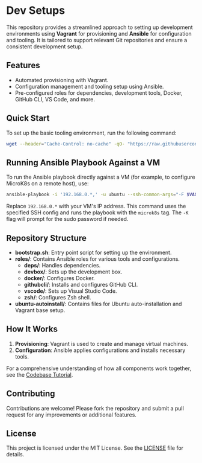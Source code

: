 # Dev Setups

This repository provides a streamlined approach to setting up development environments using **Vagrant** for provisioning and **Ansible** for configuration and tooling. It is tailored to support relevant Git repositories and ensure a consistent development setup.

## Features
- Automated provisioning with Vagrant.
- Configuration management and tooling setup using Ansible.
- Pre-configured roles for dependencies, development tools, Docker, GitHub CLI, VS Code, and more.

## Quick Start
To set up the basic tooling environment, run the following command:


```bash
wget --header="Cache-Control: no-cache" -qO- "https://raw.githubusercontent.com/arslan-qamar/devsetups/refs/heads/main/bootstrap.sh?ts=$(date +%s)" | bash -s "main.yml" "localhost," "local" "install" "deps,devbox,docker,githubcli,vscode"
```

## Running Ansible Playbook Against a VM
To run the Ansible playbook directly against a VM (for example, to configure MicroK8s on a remote host), use:

```bash
ansible-playbook -i '192.168.0.*,' -u ubuntu --ssh-common-args="-F $VAGRANT_SSH_CFG " $MAIN_ANSIBLE  --extra-vars "state=present target_hosts=192.168.0.*" -t="microk8s" -K
```

Replace `192.168.0.*` with your VM's IP address. This command uses the specified SSH config and runs the playbook with the `microk8s` tag. The `-K` flag will prompt for the sudo password if needed.

## Repository Structure
- **bootstrap.sh**: Entry point script for setting up the environment.
- **roles/**: Contains Ansible roles for various tools and configurations.
  - **deps/**: Handles dependencies.
  - **devbox/**: Sets up the development box.
  - **docker/**: Configures Docker.
  - **githubcli/**: Installs and configures GitHub CLI.
  - **vscode/**: Sets up Visual Studio Code.
  - **zsh/**: Configures Zsh shell.
- **ubuntu-autoinstall/**: Contains files for Ubuntu auto-installation and Vagrant base setup.

## How It Works
1. **Provisioning**: Vagrant is used to create and manage virtual machines.
2. **Configuration**: Ansible applies configurations and installs necessary tools.

For a comprehensive understanding of how all components work together, see the [Codebase Tutorial](Codebase%20Tutorial/index.md).

## Contributing
Contributions are welcome! Please fork the repository and submit a pull request for any improvements or additional features.

## License
This project is licensed under the MIT License. See the [LICENSE](LICENSE) file for details.




